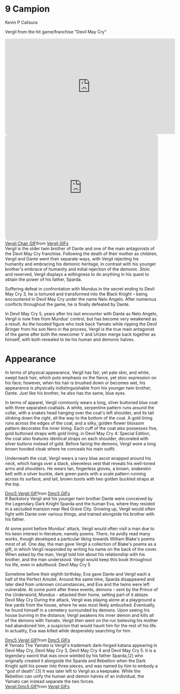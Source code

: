 # 9 Campion
Kevin P Calisura

Vergil from the hit game/franchise "Devil May Cry"
<iframe width="560" height="315" src="https://www.youtube.com/embed/GEZON93hV-s?si=GOwBZe4QCS3gOcGq" title="YouTube video player" frameborder="0" allow="accelerometer; autoplay; clipboard-write; encrypted-media; gyroscope; picture-in-picture; web-share" allowfullscreen></iframe>
<iframe style="border-radius:12px" src="https://open.spotify.com/embed/track/6tUcFEXos6TGhESFlkAyCm?utm_source=generator" width="100%" height="352" frameBorder="0" allowfullscreen="" allow="autoplay; clipboard-write; encrypted-media; fullscreen; picture-in-picture" loading="lazy"></iframe>
<div class="tenor-gif-embed" data-postid="21401933" data-share-method="host" data-aspect-ratio="0.784375" data-width="100%"><a href="https://tenor.com/view/vergil-chair-dmc-yamato-gif-21401933">Vergil Chair GIF</a>from <a href="https://tenor.com/search/vergil-gifs">Vergil GIFs</a></div> <script type="text/javascript" async src="https://tenor.com/embed.js"></script>
Vergil is the older twin brother of Dante and one of the main antagonists of the Devil May Cry franchise. Following the death of their mother as children, Vergil and Dante went their separate ways, with Vergil rejecting his humanity and embracing his demonic heritage, in contrast with his younger brother's embrace of humanity and initial rejection of the demonic. Stoic and reserved, Vergil displays a willingness to do anything in his quest to obtain the power of his father, Sparda.

Suffering defeat in confrontation with Mundus in the secret ending to Devil May Cry 3, he is tortured and transformed into the Black Knight – being encountered in Devil May Cry under the name Nelo Angelo. After numerous conflicts throughout the game, he is finally defeated by Dante.

In Devil May Cry 5, years after his last encounter with Dante as Nelo Angelo, Vergil is now free from Mundus' control, but has become very weakened as a result. As the hooded figure who took back Yamato while ripping the Devil Bringer from his son Nero in the process, Vergil is the true main antagonist of the game after both the newcomer V and Urizen merge back together as himself, with both revealed to be his human and demonic halves.

# Appearance
In terms of physical appearance, Vergil has fair, yet pale skin, and white, swept back hair, which puts emphasis on the fierce, yet stoic expression on his face; however, when his hair is brushed down or becomes wet, his appearance is physically indistinguishable from his younger twin brother, Dante. Just like his brother, he also has the same, blue eyes.

In terms of apparel, Vergil commonly wears a long, silver buttoned blue coat with three separated coattails. A white, serpentine pattern runs around the collar, with a snakes head hanging over the coat's left shoulder, and its tail slinking down the right, all the way to the bottom of the coat. A gold lining runs across the edges of the coat, and a silky, golden flower blossom pattern decorates the inner lining. Each cuff of the coat also possesses five, gold buttoned straps with gold lining; in Devil May Cry 4: Special Edition, the coat also features identical straps on each shoulder, decorated with silver buttons instead of gold. Before facing the demons, Vergil wore a long brown hooded cloak where he conceals his main outfit.

Underneath the coat, Vergil wears a navy blue ascot wrapped around his neck, which hangs over a black, sleeveless vest that reveals his well-toned arms and shoulders. He wears tan, fingerless gloves, a brown, snakeskin belt with a silver buckle, dark green pants with a scale pattern running across its surface, and tall, brown boots with two golden buckled straps at the top.
<div class="tenor-gif-embed" data-postid="14000812" data-share-method="host" data-aspect-ratio="1.00752" data-width="100%"><a href="https://tenor.com/view/dmc5-vergil-devil-may-cry-gif-14000812">Dmc5 Vergil GIF</a>from <a href="https://tenor.com/search/dmc5-gifs">Dmc5 GIFs</a></div> <script type="text/javascript" async src="https://tenor.com/embed.js"></script>
# Backstory
Vergil and his younger twin brother Dante were conceived by the Legendary Dark Knight Sparda and the human Eva, where they resided in a secluded mansion near Red Grave City. Growing up, Vergil would often fight with Dante over various things, and trained alongside his brother with his father.

At some point before Mundus' attack, Vergil would often visit a man due to his keen interest in literature, namely poems. There, he avidly read many works, though developed a particular liking towards William Blake's poems most of all. One day, the man gave Vergil a collection of Blake's poems as a gift, in which Vergil responded by writing his name on the back of the cover. When asked by the man, Vergil told him about his relationship with his brother, and the man understood. Vergil would keep this book throughout his life, even in adulthood. Devil May Cry 5

Sometime before their eighth birthday, Eva gave Dante and Vergil each a half of the Perfect Amulet. Around the same time, Sparda disappeared and later died from unknown circumstances, and Eva and the twins were left vulnerable. At some point after these events, demons - sent by the Prince of the Underworld, Mundus - attacked their home, setting part of it ablaze. Devil May Cry During the attack, Vergil was playing alone at a playground a few yards from the house, where he was most likely ambushed. Eventually, he found himself in a cemetery surrounded by demons. Upon seeing his house burning in the distance, Vergil awakens his inner demon and kills all of the demons with Yamato. Vergil then went on the run believing his mother had abandoned him, a suspicion that would haunt him for the rest of his life. In actuality, Eva was killed while desperately searching for him.
<div class="tenor-gif-embed" data-postid="21435654" data-share-method="host" data-aspect-ratio="1.73913" data-width="100%"><a href="https://tenor.com/view/dmc5-vergil-portal-gif-21435654">Dmc5 Vergil GIF</a>from <a href="https://tenor.com/search/dmc5-gifs">Dmc5 GIFs</a></div> <script type="text/javascript" async src="https://tenor.com/embed.js"></script>
# Yamato 
The Yamato is Vergil's trademark dark-forged katana appearing in Devil May Cry, Devil May Cry 3, Devil May Cry 4 and Devil May Cry 5. It is a legendary sword that was once wielded by his father Sparda,[2] who originally created it alongside the Sparda and Rebellion when the Dark Knight split his power into three pieces, and was named by him to embody a "god of death".[3] It was later left to Vergil as a keepsake.
While the Rebellion can unify the human and demon halves of an individual, the Yamato can instead separate the two forces.
<div class="tenor-gif-embed" data-postid="22541537" data-share-method="host" data-aspect-ratio="1.77778" data-width="100%"><a href="https://tenor.com/view/vergil-dmc5-dante-dmc-yamato-gif-22541537">Vergil Dmc5 GIF</a>from <a href="https://tenor.com/search/vergil-gifs">Vergil GIFs</a></div> <script type="text/javascript" async src="https://tenor.com/embed.js"></script>
